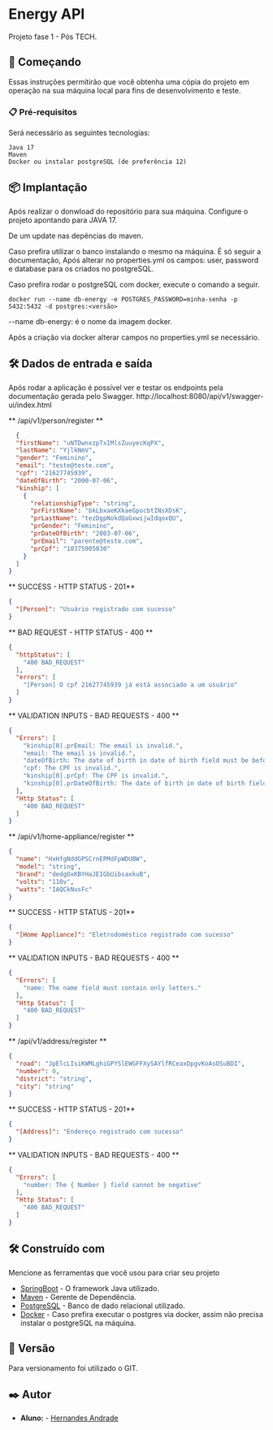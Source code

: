 # Energy API

Projeto fase 1 - Pós TECH.

## 🚀 Começando

Essas instruções permitirão que você obtenha uma cópia do projeto em operação na sua máquina local para fins de desenvolvimento e teste.

### 📋 Pré-requisitos
Será necessário as seguintes tecnologias:
```
Java 17
Maven
Docker ou instalar postgreSQL (de preferência 12)
```

## 📦 Implantação

Após realizar o donwload do repositório para sua máquina. 
Configure o projeto apontando para JAVA 17.

De um update nas depências do maven.

Caso prefira utilizar o banco instalando o mesmo na máquina.
É só seguir a documentação, Após alterar no properties.yml os campos: user, password e database para os criados no postgreSQL.

Caso prefira rodar o postgreSQL com docker, execute o comando a seguir.

```
docker run --name db-energy -e POSTGRES_PASSWORD=minha-senha -p 5432:5432 -d postgres:<versão>
```

 --name db-energy: é o nome da imagem docker.

 Após a criação via docker alterar campos no properties.yml se necessário.

 ## 🛠️ Dados de entrada e saída

 Após rodar a aplicação é possível ver e testar os endpoints pela documentação gerada pelo Swagger.
 http://localhost:8080/api/v1/swagger-ui/index.html

** /api/v1/person/register **

```json
  {
  "firstName": "uNTDwnxzpTxIMlsZuuyecKqPX",
  "lastName": "YjlkNmV",
  "gender": "Feminino",
  "email": "teste@teste.com",
  "cpf": "21627745939",
  "dateOfBirth": "2000-07-06",
  "kinship": [
    {
      "relationshipType": "string",
      "prFirstName": "bkLbxaeKXkaeGpocbtINsXDsK",
      "prLastName": "tezDgpNokdQaGxwijwIdqoxQU",
      "prGender": "Feminino",
      "prDateOfBirth": "2003-07-06",
      "prEmail": "parente@teste.com",
      "prCpf": "10375905030"
    }
  ]
}
```
** SUCCESS - HTTP STATUS - 201**

```json
{
  "[Person]": "Usuário registrado com sucesso"
}
```

** BAD REQUEST - HTTP STATUS - 400 **

```json
{
  "httpStatus": [
    "400 BAD_REQUEST"
  ],
  "errors": [
    "[Person] O cpf 21627745939 já está associado a um usuário"
  ]
}
```

** VALIDATION INPUTS - BAD REQUESTS - 400 **

```json
{
  "Errors": [
    "kinship[0].prEmail: The email is invalid.",
    "email: The email is invalid.",
    "dateOfBirth: The date of birth in date of birth field must be before the current date.",
    "cpf: The CPF is invalid.",
    "kinship[0].prCpf: The CPF is invalid.",
    "kinship[0].prDateOfBirth: The date of birth in date of birth field must be before the current date."
  ],
  "Http Status": [
    "400 BAD_REQUEST"
  ]
}
```

** /api/v1/home-appliance/register **

```json
{
  "name": "HxHfgNddGPSCrnEPMdFpWDUBW",
  "model": "string",
  "brand": "dedgOxKBYHaJEIGbUibsaxkuB",
  "volts": "110v",
  "watts": "IAQCkNusFc"
}
```

** SUCCESS - HTTP STATUS - 201**

```json
{
  "[Home Appliance]": "Eletrodoméstico registrado com sucesso"
}
```

** VALIDATION INPUTS - BAD REQUESTS - 400 **

```json
{
  "Errors": [
    "name: The name field must contain only letters."
  ],
  "Http Status": [
    "400 BAD_REQUEST"
  ]
}
```

** /api/v1/address/register **

```json
{
  "road": "JpElcLIsiKWMLghiGPYSlEWGFFXySAYlfRCeaxDpgvKoAsOSuBDI",
  "number": 0,
  "district": "string",
  "city": "string"
}
```

** SUCCESS - HTTP STATUS - 201**

```json
{
  "[Address]": "Endereço registrado com sucesso"
}
```

** VALIDATION INPUTS - BAD REQUESTS - 400 **

```json
{
  "Errors": [
    "number: The { Number } field cannot be negative"
  ],
  "Http Status": [
    "400 BAD_REQUEST"
  ]
}
```

## 🛠️ Construído com

Mencione as ferramentas que você usou para criar seu projeto

* [SpringBoot]([http://www.dropwizard.io/1.0.2/docs/](https://docs.spring.io/spring-boot/docs/current/reference/htmlsingle/)) - O framework Java utilizado.
* [Maven](https://maven.apache.org/) - Gerente de Dependência.
* [PostgreSQL](https://www.postgresql.org/docs/) - Banco de dado relacional utilizado.
* [Docker](https://hub.docker.com/_/docker-docs) - Caso prefira executar o postgres via docker, assim não precisa instalar o postgreSQL na máquina.

## 📌 Versão

Para versionamento foi utilizado o GIT. 

## ✒️ Autor

* **Aluno:** - [Hernandes Andrade](https://github.com/HernandesHD)

